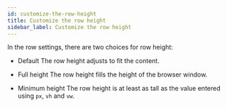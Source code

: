 ```yaml
---
id: customize-the-row-height
title: Customize the row height
sidebar_label: Customize the row height
---
```


In the row settings, there are two choices for row height:

- Default
  The row height adjusts to fit the content.

- Full height
  The row height fills the height of the browser window.

- Minimum height
  The row height is at least as tall as the value entered using `px`, `vh` and `vw`.
